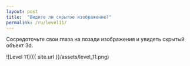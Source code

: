 ```yaml
---
layout: post
title:  "Видите ли скрытое изображение?"
permalink: /ru/level11/
---
```

Сосредоточьте свои глаза на позади изображения и увидеть скрытый объект 3d.

![Level 11]({{ site.url }}/assets/level_11.png)
